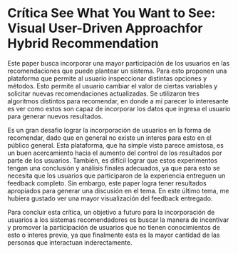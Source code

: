 ﻿# Crítica See What You Want to See: Visual User-Driven Approachfor Hybrid Recommendation

Este paper busca incorporar una mayor participación de los usuarios en las recomendaciones que puede plantear un sistema. Para esto proponen una plataforma que permite al usuario inspeccionar distintas opciones y métodos. Esto permite al usuario cambiar el valor de ciertas variables y solicitar nuevas recomendaciones actualizadas. Se utilizaron tres algoritmos distintos para recomendar, en donde a mi parecer lo interesante es ver como estos son capaz de incorporar los datos que ingresa el usuario para generar nuevos resultados.

Es un gran desafío lograr la incorporación de usuarios en la forma de recomendar, dado que en general no existe un interes para esto en el público general. Esta plataforma, que ha simple vista parece amistosa, es un buen acercamiento hacia el aumento del control de los resultados por parte de los usuarios. También, es difícil lograr que estos experimentos tengan una conclusión y análisis finales adecuados, ya que para esto se necesita que los usuarios que participaron de la experiencia entreguen un feedback completo. Sin embargo, este paper logra tener resultados apropiados para generar una discusión en el tema. En este último tema, me hubiera gustado ver una mayor visualización del feedback entregado.

Para concluir esta crítica, un objetivo a futuro para la incorporación de usuarios a los sistemas recomendadores es buscar la manera de incentivar y promover la participación de usuarios que no tienen conocimientos de esto o interes previo, ya que finalmente esta es la mayor cantidad de las personas que interactuan inderectamente.
